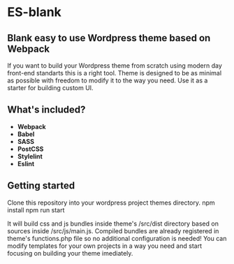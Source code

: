 <h1> ES-blank </h1>
<h2> Blank easy to use Wordpress theme based on Webpack</h2>

If you want to build your Wordpress theme from scratch using modern day front-end standarts this is a right tool.
Theme is designed to be as minimal as possible with freedom to modify it to the way you need. Use it as a starter
for building custom UI.

<h2> What's included? </h2>
<ul>
  <li><strong>Webpack</strong></li>
  <li><strong>Babel</strong></li>
  <li><strong>SASS</strong></li>
  <li><strong>PostCSS</strong></li>
  <li><strong>Stylelint</strong></li>
  <li><strong>Eslint</strong></li>
</ul>

<h2> Getting started </h2>
Clone this repository into your wordpress project themes directory.
npm install
npm run start

It will build css and js bundles inside theme's /src/dist directory based on sources inside /src/js/main.js.
Compiled bundles are already registered in theme's functions.php file so no additional configuration is needed!
You can modify templates for your own projects in a way you need and start focusing on building your theme imediately.
